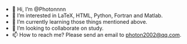- 👋 Hi, I’m @Photonnnn
- 👀 I’m interested in LaTeX, HTML, Python, Fortran and Matlab.
- 🌱 I’m currently learning those things mentioned above.
- 💞️ I’m looking to collaborate on study.
- 📫 How to reach me? Please send an email to photon2002@qq.com.

<!---
Photonnnn/Photonnnn is a ✨ special ✨ repository because its `README.md` (this file) appears on your GitHub profile.
You can click the Preview link to take a look at your changes.
--->
